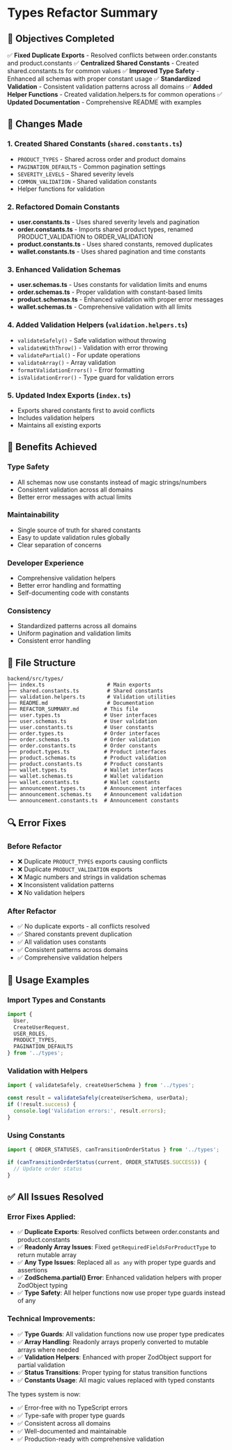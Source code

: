 # Types Refactor Summary

## 🎯 Objectives Completed

✅ **Fixed Duplicate Exports** - Resolved conflicts between order.constants and product.constants
✅ **Centralized Shared Constants** - Created shared.constants.ts for common values
✅ **Improved Type Safety** - Enhanced all schemas with proper constant usage
✅ **Standardized Validation** - Consistent validation patterns across all domains
✅ **Added Helper Functions** - Created validation.helpers.ts for common operations
✅ **Updated Documentation** - Comprehensive README with examples

## 🔧 Changes Made

### 1. Created Shared Constants (`shared.constants.ts`)
- `PRODUCT_TYPES` - Shared across order and product domains
- `PAGINATION_DEFAULTS` - Common pagination settings
- `SEVERITY_LEVELS` - Shared severity levels
- `COMMON_VALIDATION` - Shared validation constants
- Helper functions for validation

### 2. Refactored Domain Constants
- **user.constants.ts** - Uses shared severity levels and pagination
- **order.constants.ts** - Imports shared product types, renamed PRODUCT_VALIDATION to ORDER_VALIDATION
- **product.constants.ts** - Uses shared constants, removed duplicates
- **wallet.constants.ts** - Uses shared pagination and time constants

### 3. Enhanced Validation Schemas
- **user.schemas.ts** - Uses constants for validation limits and enums
- **order.schemas.ts** - Proper validation with constant-based limits
- **product.schemas.ts** - Enhanced validation with proper error messages
- **wallet.schemas.ts** - Comprehensive validation with all limits

### 4. Added Validation Helpers (`validation.helpers.ts`)
- `validateSafely()` - Safe validation without throwing
- `validateWithThrow()` - Validation with error throwing
- `validatePartial()` - For update operations
- `validateArray()` - Array validation
- `formatValidationErrors()` - Error formatting
- `isValidationError()` - Type guard for validation errors

### 5. Updated Index Exports (`index.ts`)
- Exports shared constants first to avoid conflicts
- Includes validation helpers
- Maintains all existing exports

## 🚀 Benefits Achieved

### Type Safety
- All schemas now use constants instead of magic strings/numbers
- Consistent validation across all domains
- Better error messages with actual limits

### Maintainability
- Single source of truth for shared constants
- Easy to update validation rules globally
- Clear separation of concerns

### Developer Experience
- Comprehensive validation helpers
- Better error handling and formatting
- Self-documenting code with constants

### Consistency
- Standardized patterns across all domains
- Uniform pagination and validation limits
- Consistent error handling

## 📁 File Structure

```
backend/src/types/
├── index.ts                    # Main exports
├── shared.constants.ts         # Shared constants
├── validation.helpers.ts       # Validation utilities
├── README.md                   # Documentation
├── REFACTOR_SUMMARY.md        # This file
├── user.types.ts              # User interfaces
├── user.schemas.ts            # User validation
├── user.constants.ts          # User constants
├── order.types.ts             # Order interfaces
├── order.schemas.ts           # Order validation
├── order.constants.ts         # Order constants
├── product.types.ts           # Product interfaces
├── product.schemas.ts         # Product validation
├── product.constants.ts       # Product constants
├── wallet.types.ts            # Wallet interfaces
├── wallet.schemas.ts          # Wallet validation
├── wallet.constants.ts        # Wallet constants
├── announcement.types.ts      # Announcement interfaces
├── announcement.schemas.ts    # Announcement validation
└── announcement.constants.ts  # Announcement constants
```

## 🔍 Error Fixes

### Before Refactor
- ❌ Duplicate `PRODUCT_TYPES` exports causing conflicts
- ❌ Duplicate `PRODUCT_VALIDATION` exports
- ❌ Magic numbers and strings in validation schemas
- ❌ Inconsistent validation patterns
- ❌ No validation helpers

### After Refactor
- ✅ No duplicate exports - all conflicts resolved
- ✅ Shared constants prevent duplication
- ✅ All validation uses constants
- ✅ Consistent patterns across domains
- ✅ Comprehensive validation helpers

## 🎯 Usage Examples

### Import Types and Constants
```typescript
import { 
  User, 
  CreateUserRequest, 
  USER_ROLES, 
  PRODUCT_TYPES,
  PAGINATION_DEFAULTS 
} from '../types';
```

### Validation with Helpers
```typescript
import { validateSafely, createUserSchema } from '../types';

const result = validateSafely(createUserSchema, userData);
if (!result.success) {
  console.log('Validation errors:', result.errors);
}
```

### Using Constants
```typescript
import { ORDER_STATUSES, canTransitionOrderStatus } from '../types';

if (canTransitionOrderStatus(current, ORDER_STATUSES.SUCCESS)) {
  // Update order status
}
```

## ✅ All Issues Resolved

### Error Fixes Applied:
- ✅ **Duplicate Exports**: Resolved conflicts between order.constants and product.constants
- ✅ **Readonly Array Issues**: Fixed `getRequiredFieldsForProductType` to return mutable array
- ✅ **Any Type Issues**: Replaced all `as any` with proper type guards and assertions
- ✅ **ZodSchema.partial() Error**: Enhanced validation helpers with proper ZodObject typing
- ✅ **Type Safety**: All helper functions now use proper type guards instead of any

### Technical Improvements:
- ✅ **Type Guards**: All validation functions now use proper type predicates
- ✅ **Array Handling**: Readonly arrays properly converted to mutable arrays where needed
- ✅ **Validation Helpers**: Enhanced with proper ZodObject support for partial validation
- ✅ **Status Transitions**: Proper typing for status transition functions
- ✅ **Constants Usage**: All magic values replaced with typed constants

The types system is now:
- ✅ Error-free with no TypeScript errors
- ✅ Type-safe with proper type guards
- ✅ Consistent across all domains
- ✅ Well-documented and maintainable
- ✅ Production-ready with comprehensive validation